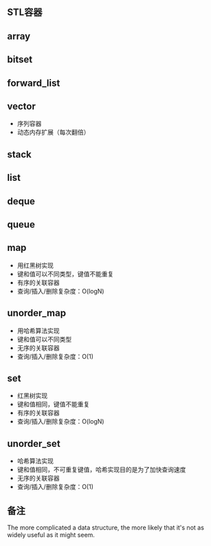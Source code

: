 ## STL容器

array
----

bitset
----

forward_list
----

vector
----
* 序列容器
* 动态内存扩展（每次翻倍）

stack
----

list
----

deque
----

queue
----

map
----
* 用红黑树实现
* 键和值可以不同类型，键值不能重复
* 有序的关联容器
* 查询/插入/删除复杂度：O(logN)

unorder_map
----
* 用哈希算法实现
* 键和值可以不同类型
* 无序的关联容器
* 查询/插入/删除复杂度：O(1)

set
----
* 红黑树实现
* 键和值相同，键值不能重复
* 有序的关联容器
* 查询/插入/删除复杂度：O(logN)

unorder_set
----
* 哈希算法实现
* 键和值相同，不可重复键值，哈希实现目的是为了加快查询速度
* 无序的关联容器
* 查询/插入/删除复杂度：O(1)

备注
----
The more complicated a data structure, the more likely that it's not as widely useful as it might seem.
